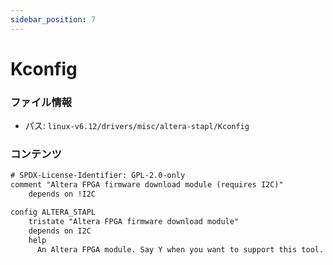 ```yaml
---
sidebar_position: 7
---
```

# Kconfig

### ファイル情報

- パス: `linux-v6.12/drivers/misc/altera-stapl/Kconfig`

### コンテンツ

```txt
# SPDX-License-Identifier: GPL-2.0-only
comment "Altera FPGA firmware download module (requires I2C)"
	depends on !I2C

config ALTERA_STAPL
	tristate "Altera FPGA firmware download module"
	depends on I2C
	help
	  An Altera FPGA module. Say Y when you want to support this tool.

```
